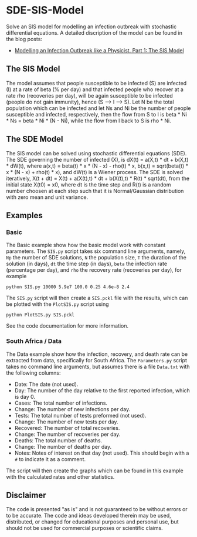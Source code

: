 # SDE-SIS-Model

Solve an SIS model for modelling an infection outbreak with stochastic differential equations. A detailed discription of the model can be found in the blog posts:
- [Modelling an Infection Outbreak like a Physicist. Part 1: The SIS Model](http://ufarasuntalk.home.blog/2020/05/10/modelling-an-infection-outbreak-like-a-physicist-part-1-the-sis-model/)


## The SIS Model

The model assumes that people susceptible to be infected (S) are infected (I) at a rate of beta (% per day) and that infected people who recover at a rate rho (recoveries per day), will be again susceptible to be infected (people do not gain immunity), hence (S --> I --> S). Let N be the total population which can be infected and let Ns and Ni be the number of people susceptible and infected, respectively, then the flow from S to I is beta * Ni * Ns = beta * Ni * (N - Ni), while the flow from I back to S is rho * Ni.

## The SDE Model

The SIS model can be solved using stochastic differential equations (SDE). The SDE governing the number of infected (X), is dX(t) = a(X,t) * dt + b(X,t) * dW(t), where a(x,t) = beta(t) * x * (N - x) - rho(t) * x, b(x,t) = sqrt(beta(t) * x * (N - x) + rho(t) * x), and dW(t) is a Wiener process. The SDE is solved iteratively, X(t + dt) = X(t) + a(X(t),t) * dt + b(X(t),t) * R(t) * sqrt(dt), from the initial state X(t0) = x0, where dt is the time step and R(t) is a random number choosen at each step such that it is Normal/Gaussian distribution with zero mean and unit variance.

## Examples

### Basic

The Basic example show how the basic model work with constant parameters. The `SIS.py` script takes six command line arguments, namely, `Np` the number of SDE solutions, `N` the population size, `T` the duration of the solution (in days), `dt` the time step (in days), `beta` the infection rate (percentage per day), and `rho` the recovery rate (recoveries per day), for example
```
python SIS.py 10000 5.9e7 100.0 0.25 4.6e-8 2.4
```
The `SIS.py` script will then create a `SIS.pckl` file with the results, which can be plotted with the `PlotSIS.py` script using
```
python PlotSIS.py SIS.pckl
```
See the code documentation for more information.

### South Africa / Data

The Data example show how the infection, recovery, and death rate can be extracted from data, specifically for South Africa. The `Parameters.py` script takes no command line arguments, but assumes there is a file `Data.txt` with the following columns:
- Date:       The date (not used).
- Day:        The number of the day relative to the first reported infection, which is day 0.
- Cases:      The total number of infections.
- Change:     The number of new infections per day.
- Tests:      The total number of tests preformed (not used).
- Change:     The number of new tests per day.
- Recovered:  The number of total recoveries.
- Change:     The number of recoveries per day.
- Deaths:     The total number of deaths.
- Change:     The number of deaths per day.
- Notes:      Notes of interest on that day (not used). This should begin with a `#` to indicate it as a comment.

The script will then create the graphs which can be found in this example with the calculated rates and other statistics.

## Disclaimer

The code is presented "as is" and is not guaranteed to be without errors or to be accurate. The code and ideas developed therein may be used, distributed, or changed for educational purposes and personal use, but should not be used for commercial purposes or scientific claims.
